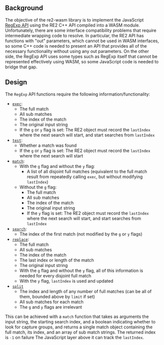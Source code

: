 ## Background

The objective of the re2-wasm library is to implement the JavaScript [RegExp API](https://developer.mozilla.org/en-US/docs/Web/JavaScript/Reference/Global_Objects/RegExp)
using the RE2 C++ API compiled into a WASM module. Unfortunately, there are some interface compatibility problems that require intermediate wrapping code to resolve.
In particular, the RE2 API has functions with "out" parameters, which cannot be used in WASM interfaces, so some C++ code is needed to present an API that provides all
of the necessary functionality without using any out parameters. On the other side, the RegExp API uses some types such as RegExp itself that cannot be represented
effectively using WASM, so some JavaScript code is needed to bridge that gap.

## Design

The `RegExp` API functions require the following information/functionality:

 - [`exec`](https://developer.mozilla.org/en-US/docs/Web/JavaScript/Reference/Global_Objects/RegExp/exec):
   - The full match
   - All sub matches
   - The index of the match
   - The original input string
   - If the `g` or `y` flag is set: The RE2 object must record the `lastIndex` where the next search will start, and start searches from `lastIndex`
 - [`test`](https://developer.mozilla.org/en-US/docs/Web/JavaScript/Reference/Global_Objects/RegExp/test):
   - Whether a match was found
   - If the `g` or `y` flag is set: The RE2 object must record the `lastIndex` where the next search will start
 - [`match`](https://developer.mozilla.org/en-US/docs/Web/JavaScript/Reference/Global_Objects/String/match):
   - With the `g` flag and without the `y` flag:
     - A list of all disjoint full matches (equivalent to the full match result from repeatedly calling `exec`, but without modifying `lastIndex`)
   - Without the `g` flag:
     - The full match
     - All sub matches
     - The index of the match
     - The original input string
     - If the `y` flag is set: The RE2 object must record the `lastIndex` where the next search will start, and start searches from `lastIndex`
 - [`search`](https://developer.mozilla.org/en-US/docs/Web/JavaScript/Reference/Global_Objects/String/search):
   - The index of the first match (not modified by the `g` or `y` flags)
 - [`replace`](https://developer.mozilla.org/en-US/docs/Web/JavaScript/Reference/Global_Objects/String/replace):
   - The full match
   - All sub matches
   - The index of the match
   - The last index or length of the match
   - The original input string
   - With the `g` flag and without the `y` flag, all of this information is needed for every disjoint full match
   - With the `y` flag, `lastIndex` is used and updated
 - [`split`](https://developer.mozilla.org/en-US/docs/Web/JavaScript/Reference/Global_Objects/String/split)
   - The index and length of any number of full matches (can be all of them, bounded above by `limit` if set)
   - All sub matches for each match
   - The `g` and `y` flags are irrelevant

This can be achieved with a `match` function that takes as arguments the input string, the starting search index, and a boolean indicating whether to look for capture groups,
and returns a single match object containing the full match, its index, and an array of sub match strings. The returned index is `-1` on failure The JavaScript layer above it can track the
`lastIndex`.